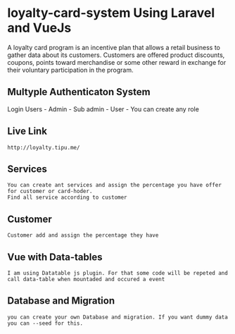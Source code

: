 # loyalty-card-system Using Laravel and VueJs
A loyalty card program is an incentive plan that allows a retail business to gather data about its customers. Customers are offered product discounts, coupons, points toward merchandise or some other reward in exchange for their voluntary participation in the program.

## Multyple Authenticaton System
Login Users - Admin
            - Sub admin
            - User
            - You can create any role
 ## Live Link 
    http://loyalty.tipu.me/
 ## Services
    You can create ant services and assign the percentage you have offer for customer or card-hoder.
    Find all service according to customer
    
 ## Customer
    Customer add and assign the percentage they have
    
## Vue with Data-tables
    I am using Datatable js plugin. For that some code will be repeted and call data-table when mountaded and occured a event
    
## Database and Migration
    you can create your own Database and migration. If you want dummy data you can --seed for this.
 
 

